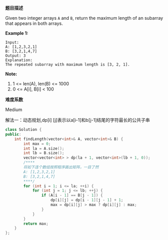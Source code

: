 **题目描述**   

Given two integer arrays `A` and `B`, return the maximum length of an subarray that appears in both arrays.

**Example 1:**

```
Input:
A: [1,2,3,2,1]
B: [3,2,1,4,7]
Output: 3
Explanation: 
The repeated subarray with maximum length is [3, 2, 1].
```

 

**Note:**

1. 1 <= len(A), len(B) <= 1000
2. 0 <= A[i], B[i] < 100

**难度系数**    

Medium 

解法一：动态规划,dp[i] [j]表示以a[i-1]和b[j-1]结尾的字符最长的公共子串

```c++
class Solution {
public:
	int findLength(vector<int>& A, vector<int>& B) {
		int max = 0;
		int la = A.size();
		int lb = B.size();
		vector<vector<int> > dp(la + 1, vector<int>(lb + 1, 0));
		/****
        将如下连个数组按照程序画出矩阵，一目了然
		A: [1,2,3,2,1]
		B: [3,2,1,4,7]
        ****/
		for (int i = 1; i <= la; ++i) {
			for (int j = 1; j <= lb; ++j) {
				if (A[i - 1] == B[j - 1]) {
					dp[i][j] = dp[i - 1][j - 1] + 1;
					max = dp[i][j] > max ? dp[i][j] : max;
				}
			}
		}
		return max;
    }
};
```
